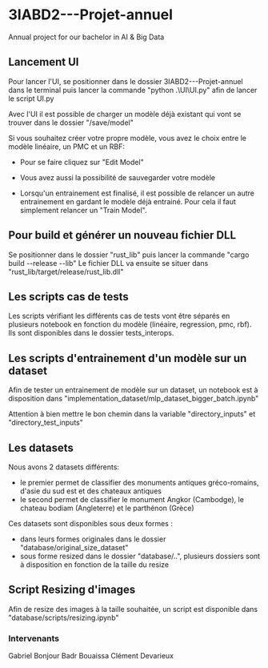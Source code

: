 # 3IABD2---Projet-annuel
Annual project for our bachelor in AI &amp; Big Data

## Lancement UI
Pour lancer l'UI, se positionner dans le dossier 3IABD2---Projet-annuel dans le terminal puis lancer la commande "python .\UI\UI.py" afin de lancer le script UI.py

Avec l'UI il est possible de charger un modèle déjà existant qui vont se trouver dans le dossier "/save/model" 

Si vous souhaitez créer votre propre modèle, vous avez le choix entre le modèle linéaire, un PMC et un RBF:
- Pour se faire cliquez sur "Edit Model"

- Vous avez aussi la possibilité de sauvegarder votre modèle

- Lorsqu'un entrainement est finalisé, il est possible de relancer un autre entrainement en gardant le modèle déjà entrainé. Pour cela il faut simplement relancer un "Train Model". 

## Pour build et générer un nouveau fichier DLL

Se positionner dans le dossier "rust_lib" puis lancer la commande "cargo build --release --lib"
Le fichier DLL va ensuite se situer dans "rust_lib/target/release/rust_lib.dll"


## Les scripts cas de tests

Les scripts vérifiant les différents cas de tests vont être séparés en plusieurs notebook en fonction du modèle (linéaire, regression, pmc, rbf).
Ils sont disponibles dans le dossier tests_interops.

## Les scripts d'entrainement d'un modèle sur un dataset

Afin de tester un entrainement de modèle sur un dataset, un notebook est à disposition dans "implementation_dataset/mlp_dataset_bigger_batch.ipynb"

Attention à bien mettre le bon chemin dans la variable "directory_inputs" et "directory_test_inputs"

## Les datasets

Nous avons 2 datasets différents:
- le premier permet de classifier des monuments antiques gréco-romains, d'asie du sud est et des chateaux antiques
- le second permet de classifier le monument Angkor (Cambodge), le chateau bodiam (Angleterre) et le parthénon (Grèce)

Ces datasets sont disponibles sous deux formes : 
- dans leurs formes originales dans le dossier "database/original_size_dataset" 
- sous forme resized dans le dossier "database/..", plusieurs dossiers sont à disposition en fonction de la taille du resize

## Script Resizing d'images

Afin de resize des images à la taille souhaitée, un script est disponible dans "database/scripts/resizing.ipynb"


### Intervenants
Gabriel Bonjour
Badr Bouaissa
Clément Devarieux
